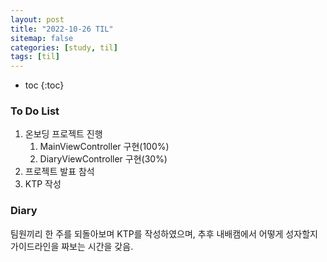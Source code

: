 ```yaml
---
layout: post
title: "2022-10-26 TIL"
sitemap: false
categories: [study, til]
tags: [til]
---
```


* toc
{:toc}

### To Do List
1. 온보딩 프로젝트 진행
   1. MainViewController 구현(100%)
   2. DiaryViewController 구현(30%)
2. 프로젝트 발표 참석
3. KTP 작성

### Diary
팀원끼리 한 주를 되돌아보며 KTP를 작성하였으며, 추후 내배캠에서 어떻게 성자할지 가이드라인을 짜보는 시간을 갖음.